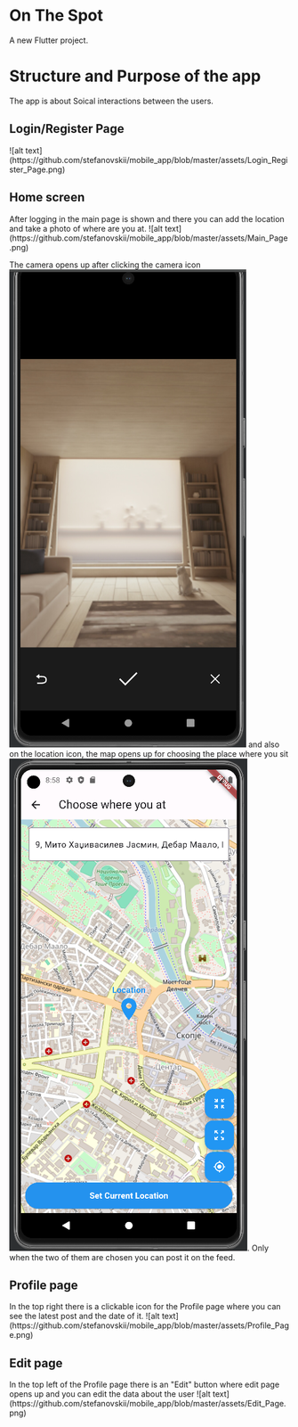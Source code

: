 # On The Spot
A new Flutter project.

<h1>Structure and Purpose of the app</h1>
The app is about Soical interactions between the users.

<h2>Login/Register Page</h2>
![alt text](https://github.com/stefanovskii/mobile_app/blob/master/assets/Login_Register_Page.png)

<h2>Home screen</h2>
After logging in the main page is shown and there you can add the location and take a photo of where are you at.
![alt text](https://github.com/stefanovskii/mobile_app/blob/master/assets/Main_Page.png)

The camera opens up after clicking the camera icon
![alt text](https://github.com/stefanovskii/mobile_app/blob/master/assets/Camera_Page.png)
and also on the location icon, the map opens up for choosing the place where you sit
![alt text](https://github.com/stefanovskii/mobile_app/blob/master/assets/Location_Page.png).
Only when the two of them are chosen you can post it on the feed.

<h2>Profile page</h2>
In the top right there is a clickable icon for the Profile page where you can see the latest post and the date of it.
![alt text](https://github.com/stefanovskii/mobile_app/blob/master/assets/Profile_Page.png)

<h2>Edit page</h2>
In the top left of the Profile page there is an "Edit" button where edit page opens up and you can edit the data about the user
![alt text](https://github.com/stefanovskii/mobile_app/blob/master/assets/Edit_Page.png)
